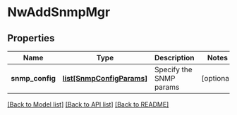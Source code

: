 # NwAddSnmpMgr

## Properties
Name | Type | Description | Notes
------------ | ------------- | ------------- | -------------
**snmp_config** | [**list[SnmpConfigParams]**](SnmpConfigParams.md) | Specify the SNMP params | [optional] 

[[Back to Model list]](../README.md#documentation-for-models) [[Back to API list]](../README.md#documentation-for-api-endpoints) [[Back to README]](../README.md)


